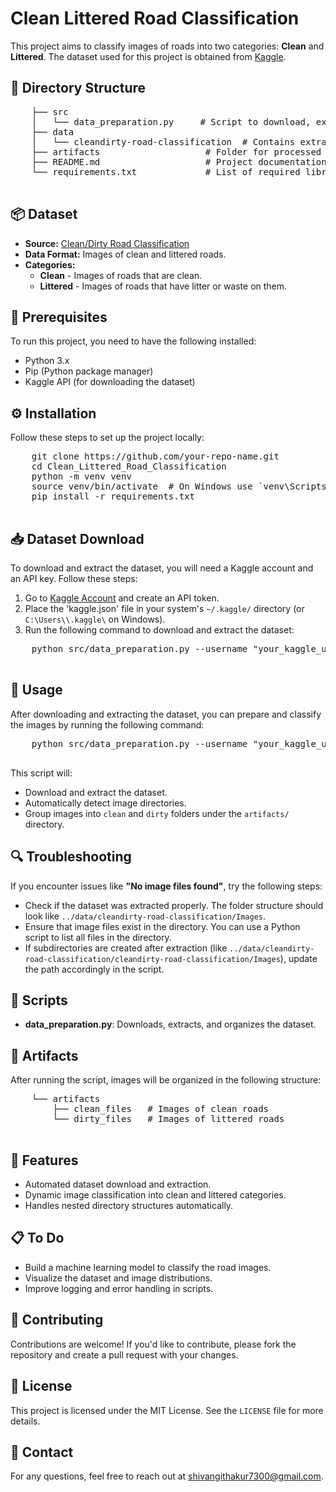 <!DOCTYPE html>
<html lang="en">

<head>
    <meta charset="UTF-8">
    <meta name="viewport" content="width=device-width, initial-scale=1.0">
</head>
 
<body> 
  <h1>Clean Littered Road Classification</h1>

  <p>This project aims to classify images of roads into two categories: <strong>Clean</strong> and <strong>Littered</strong>. The dataset used for this project is obtained from <a href="https://www.kaggle.com/datasets/faizalkarim/cleandirty-road-classification" target="_blank">Kaggle</a>.</p>

  <h2>📁 Directory Structure</h2>
    <pre>
    ├── src
    │   └── data_preparation.py     # Script to download, extract, and prepare the dataset
    ├── data
    │   └── cleandirty-road-classification  # Contains extracted images
    ├── artifacts                    # Folder for processed images
    ├── README.md                    # Project documentation (this file)
    └── requirements.txt             # List of required libraries
    </pre>

  <h2>📦 Dataset</h2>
    <ul>
        <li><strong>Source:</strong> <a href="https://www.kaggle.com/datasets/faizalkarim/cleandirty-road-classification" target="_blank">Clean/Dirty Road Classification</a></li>
        <li><strong>Data Format:</strong> Images of clean and littered roads.</li>
        <li><strong>Categories:</strong>
            <ul>
                <li><strong>Clean</strong> - Images of roads that are clean.</li>
                <li><strong>Littered</strong> - Images of roads that have litter or waste on them.</li>
            </ul>
        </li>
    </ul>

  <h2>📜 Prerequisites</h2>
    <p>To run this project, you need to have the following installed:</p>
    <ul>
        <li>Python 3.x</li>
        <li>Pip (Python package manager)</li>
        <li>Kaggle API (for downloading the dataset)</li>
    </ul>

  <h2>⚙️ Installation</h2>
    <p>Follow these steps to set up the project locally:</p>
    <pre>
    git clone https://github.com/your-repo-name.git
    cd Clean_Littered_Road_Classification
    python -m venv venv
    source venv/bin/activate  # On Windows use `venv\Scripts\activate`
    pip install -r requirements.txt
    </pre>

  <h2>📥 Dataset Download</h2>
    <p>To download and extract the dataset, you will need a Kaggle account and an API key. Follow these steps:</p>
    <ol>
        <li>Go to <a href="https://www.kaggle.com/account" target="_blank">Kaggle Account</a> and create an API token.</li>
        <li>Place the 'kaggle.json' file in your system's <code>~/.kaggle/</code> directory (or <code>C:\Users\<username>\.kaggle\</code> on Windows).</li>
        <li>Run the following command to download and extract the dataset:</li>
    </ol>
    <pre>
    python src/data_preparation.py --username "your_kaggle_username" --key "your_kaggle_api_key"
    </pre>

  <h2>🚀 Usage</h2>
    <p>After downloading and extracting the dataset, you can prepare and classify the images by running the following command:</p>
    <pre>
    python src/data_preparation.py --username "your_kaggle_username" --key "your_kaggle_api_key"
    </pre>
    <p>This script will:</p>
    <ul>
        <li>Download and extract the dataset.</li>
        <li>Automatically detect image directories.</li>
        <li>Group images into <code>clean</code> and <code>dirty</code> folders under the <code>artifacts/</code> directory.</li>
    </ul>

  <h2>🔍 Troubleshooting</h2>
    <p>If you encounter issues like <strong>"No image files found"</strong>, try the following steps:</p>
    <ul>
        <li>Check if the dataset was extracted properly. The folder structure should look like <code>../data/cleandirty-road-classification/Images</code>.</li>
        <li>Ensure that image files exist in the directory. You can use a Python script to list all files in the directory.</li>
        <li>If subdirectories are created after extraction (like <code>../data/cleandirty-road-classification/cleandirty-road-classification/Images</code>), update the path accordingly in the script.</li>
    </ul>

  <h2>🤖 Scripts</h2>
    <ul>
        <li><strong>data_preparation.py</strong>: Downloads, extracts, and organizes the dataset.</li>
    </ul>

  <h2>📂 Artifacts</h2>
    <p>After running the script, images will be organized in the following structure:</p>
    <pre>
    └── artifacts
        ├── clean_files   # Images of clean roads
        └── dirty_files   # Images of littered roads
    </pre>
    
  <h2>🌟 Features</h2>
    <ul>
        <li>Automated dataset download and extraction.</li>
        <li>Dynamic image classification into clean and littered categories.</li>
        <li>Handles nested directory structures automatically.</li>
    </ul>

  <h2>📋 To Do</h2>
    <ul>
        <li>Build a machine learning model to classify the road images.</li>
        <li>Visualize the dataset and image distributions.</li>
        <li>Improve logging and error handling in scripts.</li>
    </ul>

  <h2>🙌 Contributing</h2>
    <p>Contributions are welcome! If you'd like to contribute, please fork the repository and create a pull request with your changes.</p>

  <h2>📄 License</h2>
    <p>This project is licensed under the MIT License. See the <code>LICENSE</code> file for more details.</p>

  <h2>🤝 Contact</h2>
    <p>For any questions, feel free to reach out at <a href="shivangithakur7300@gmail.com">shivangithakur7300@gmail.com</a>.</p>
</body>

</html>





